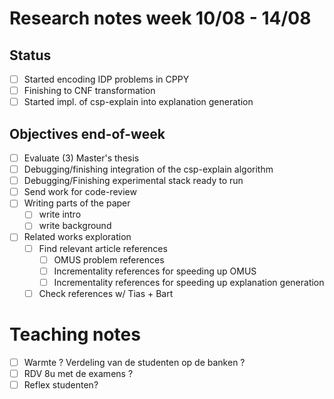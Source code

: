 # Research notes week 10/08 - 14/08

## Status

- [ ] Started encoding IDP problems in CPPY
- [ ] Finishing to CNF transformation
- [ ] Started impl. of csp-explain  into explanation generation

## Objectives end-of-week

- [ ] Evaluate (3) Master's thesis
- [ ] Debugging/finishing integration of the csp-explain algorithm
- [ ] Debugging/Finishing experimental stack ready to run
- [ ] Send work for code-review
- [ ] Writing parts of the paper
  - [ ] write intro
  - [ ] write background
- [ ] Related works exploration
  - [ ] Find relevant article references
    - [ ] OMUS problem references
    - [ ] Incrementality references for speeding up OMUS
    - [ ] Incrementality references for speeding up explanation generation
  - [ ] Check references w/ Tias + Bart

# Teaching notes

- [ ] Warmte ? Verdeling van de studenten op de banken ?
- [ ] RDV 8u met de examens ?
- [ ] Reflex studenten?